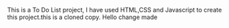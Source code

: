 This is a To Do List project, I have used HTML,CSS and Javascript to create this project.this is a cloned copy.
Hello change made